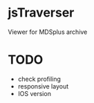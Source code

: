 # jsTraverser
Viewer for MDSplus archive

# TODO
- check profiling
- responsive layout 
- IOS version